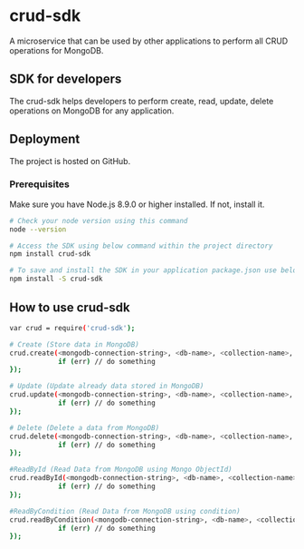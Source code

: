 # crud-sdk
A microservice that can be used by other applications to perform all CRUD operations for MongoDB.

## SDK for developers
The crud-sdk helps developers to perform create, read, update, delete operations on MongoDB for any application.

## Deployment
The project is hosted on GitHub. 

### Prerequisites
Make sure you have Node.js 8.9.0 or higher installed. If not, install it.

```sh
# Check your node version using this command
node --version
```
```sh
# Access the SDK using below command within the project directory
npm install crud-sdk

# To save and install the SDK in your application package.json use below command within the project directory.
npm install -S crud-sdk
```

## How to use crud-sdk
```sh
var crud = require('crud-sdk');

# Create (Store data in MongoDB)
crud.create(<mongodb-connection-string>, <db-name>, <collection-name>, {DATA in JSON Format}, function (err, data) {
            if (err) // do something
});

# Update (Update already data stored in MongoDB)
crud.update(<mongodb-connection-string>, <db-name>, <collection-name>, {Field/Data to be updated in JSON}, {Update Condition in JSON}, function (err, result) {
            if (err) // do something
});

# Delete (Delete a data from MongoDB)
crud.delete(<mongodb-connection-string>, <db-name>, <collection-name>, {Delete Condition in JSON}, function (err, result) {
            if (err) // do something
});

#ReadById (Read Data from MongoDB using Mongo ObjectId)
crud.readById(<mongodb-connection-string>, <db-name>, <collection-name>, <mongo-objectId>, function (err, result) {
            if (err) // do something
});

#ReadByCondition (Read Data from MongoDB using condition)
crud.readByCondition(<mongodb-connection-string>, <db-name>, <collection-name>, {Read Condition in JSON Format}, function (err, result) {
            if (err) // do something
});
```